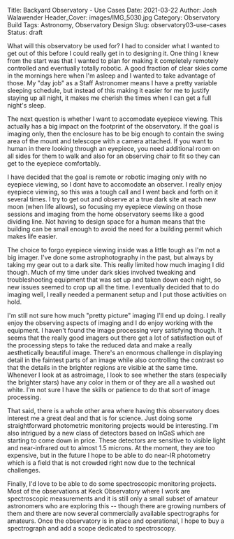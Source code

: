 Title: Backyard Observatory - Use Cases
Date: 2021-03-22
Author: Josh Walawender
Header_Cover: images/IMG_5030.jpg
Category: Observatory Build
Tags: Astronomy, Observatory Design
Slug: observatory03-use-cases
Status: draft

What will this observatory be used for?  I had to consider what I wanted to get out of this before I could really get in to designing it.  One thing I knew from the start was that I wanted to plan for making it completely remotely controlled and eventually totally robotic.  A good fraction of clear skies come in the mornings here when I'm asleep and I wanted to take advantage of those.  My "day job" as a Staff Astronomer means I have a pretty variable sleeping schedule, but instead of this making it easier for me to justify staying up all night, it makes me cherish the times when I can get a full night's sleep.

The next question is whether I want to accomodate eyepiece viewing.  This actually has a big impact on the footprint of the observatory.  If the goal is imaging only, then the enclosure has to be big enough to contain the swing area of the mount and telescope with a camera attached.  If you want to human in there looking through an eyepiece, you need additional room on all sides for them to walk and also for an observing chair to fit so they can get to the eyepiece comfortably.

I have decided that the goal is remote or robotic imaging only with no eyepiece viewing, so I dont have to accomodate an observer.  I really enjoy eyepiece viewing, so this was a tough call and I went back and forth on it several times.  I try to get out and observe at a true dark site at each new moon (when life allows), so focusing my eyepiece viewing on those sessions and imaging from the home observatory seems like a good dividing line.  Not having to design space for a human means that the building can be small enough to avoid the need for a building permit which makes life easier.

The choice to forgo eyepiece viewing inside was a little tough as I'm not a big imager.  I've done some astrophotography in the past, but always by taking my gear out to a dark site.  This really limited how much imaging I did though.  Much of my time under dark skies involved tweaking and troubleshooting equipment that was set up and taken down each night, so new issues seemed to crop up all the time.  I eventually decided that to do imaging well, I really needed a permanent setup and I put those activities on hold.

I'm still not sure how much "pretty picture" imaging I'll end up doing.  I really enjoy the observing aspects of imaging and I do enjoy working with the equipment.  I haven't found the image processing very satisfying though.  It seems that the really good imagers out there get a lot of satisfaction out of the processing steps to take the reduced data and make a really aesthetically beautiful image.  There's an enormous challenge in displaying detail in the faintest parts of an image while also controlling the contrast so that the details in the brighter regions are visible at the same time.  Whenever I look at as astroimage, I look to see whether the stars (especially the brighter stars) have any color in them or of they are all a washed out white.  I'm not sure I have the skills or patience to do that sort of image processing.

That said, there is a whole other area where having this observatory does interest me a great deal and that is for science.  Just doing some straightforward photometric monitoring projects would be interesting.  I'm also intrigued by a new class of detectors based on InGaS which are starting to come down in price.  These detectors are sensitive to visible light and near-infrared out to almost 1.5 microns.  At the moment, they are too expensive, but in the future I hope to be able to do near-IR photometry which is a field that is not crowded right now due to the technical challenges.

Finally, I'd love to be able to do some spectroscopic monitoring projects.  Most of the observations at Keck Observatory where I work are spectroscopic measurements and it is still only a small subset of amateur astronomers who are exploring this -- though there are growing numbers of them and there are now several commercially available spectrographs for amateurs.  Once the observatory is in place and operational, I hope to buy a spectrograph and add a scope dedicated to spectroscopy.

